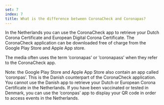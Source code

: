 ```yaml
---
set: 7
index: 7
title: What is the difference between CoronaCheck and Coronapas?
---
```

In the Netherlands you can use the CoronaCheck app to retrieve your Dutch Corona Certificate and European Digital Corona Certificate. The CoronaCheck application can be downloaded free of charge from the Google Play Store and Apple App store.

The media often uses the term ‘coronapas’ or ‘coronapass’ when they refer to the CoronaCheck app.

Note: the Google Play Store and Apple App Store also contain an app called ‘coronpas’. This is the Danish counterpart of the CoronaCheck application. You cannot use the Danish app to retrieve your Dutch or European Corona Certificate in the Netherlands. If you have been vaccinated or tested in Denmark, you can use the ‘coronpas’ app to display your QR code in order to access events in the Netherlands.